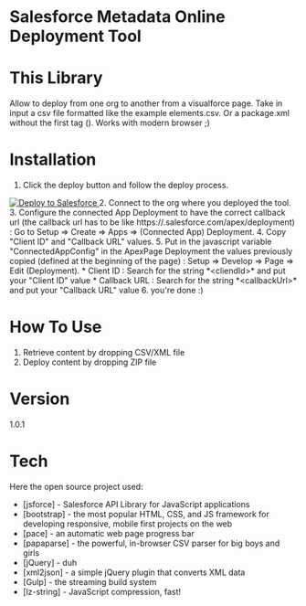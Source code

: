 Salesforce Metadata Online Deployment Tool
==========================

This Library
============
Allow to deploy from one org to another from a visualforce page.
Take in input a csv file formatted like the example elements.csv.
Or a package.xml without the first tag (<?xml version...?>).
Works with modern browser ;)

Installation
============
1. Click the deploy button and follow the deploy process.
<a href="https://githubsfdeploy.herokuapp.com?owner=ForceComDeveloper&repo=sfdc-metadata-deployer">
  <img alt="Deploy to Salesforce"
       src="https://raw.githubusercontent.com/afawcett/githubsfdeploy/master/src/main/webapp/resources/img/deploy.png">
</a>
2. Connect to the org where you deployed the tool.
3. Configure the connected App Deployment to have the correct callback url (the callback url has to be like https://<your_node_instance>.salesforce.com/apex/deployment) : Go to Setup => Create => Apps => (Connected App) Deployment.
4. Copy "Client ID" and "Callback URL" values.
5. Put in the javascript variable "ConnectedAppConfig" in the ApexPage Deployment the values previously copied (defined at the beginning of the page) : Setup => Develop => Page => Edit (Deployment).
    * Client ID : Search for the string *&lt;cliendId&gt;* and put your "Client ID" value
    * Callback URL : Search for the string *&lt;callbackUrl&gt;* and put your "Callback URL" value
6. you're done :)

How To Use
==========
1. Retrieve content by dropping CSV/XML file
2. Deploy content by dropping ZIP file

Version
=======
1.0.1

Tech
====

Here the open source project used:

* [jsforce] - Salesforce API Library for JavaScript applications
* [bootstrap] - the most popular HTML, CSS, and JS framework for developing responsive, mobile first projects on the web
* [pace] - an automatic web page progress bar
* [papaparse] - the powerful, in-browser CSV parser for big boys and girls
* [jQuery] - duh
* [xml2json] - a simple jQuery plugin that converts XML data
* [Gulp] - the streaming build system
* [lz-string] - JavaScript compression, fast!
